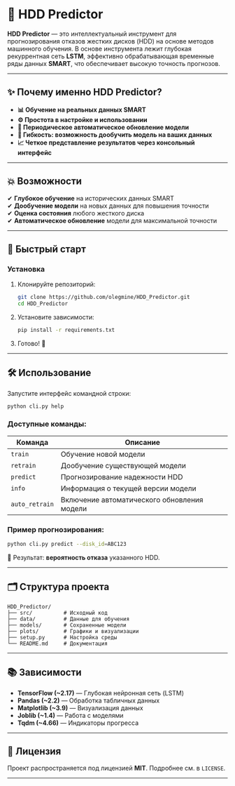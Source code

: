 
# 🚀 HDD Predictor

**HDD Predictor** — это интеллектуальный инструмент для прогнозирования отказов жестких дисков (HDD) на основе методов машинного обучения. В основе инструмента лежит глубокая рекуррентная сеть **LSTM**, эффективно обрабатывающая временные ряды данных **SMART**, что обеспечивает высокую точность прогнозов.

---

## ✨ Почему именно HDD Predictor?

- **📊 Обучение на реальных данных SMART**  
- **⚙️ Простота в настройке и использовании**  
- **🔄 Периодическое автоматическое обновление модели**  
- **🔧 Гибкость: возможность дообучить модель на ваших данных**  
- **📈 Четкое представление результатов через консольный интерфейс**  

---

## 💥 Возможности

✔ **Глубокое обучение** на исторических данных SMART  
✔ **Дообучение модели** на новых данных для повышения точности  
✔ **Оценка состояния** любого жесткого диска  
✔ **Автоматическое обновление** модели для максимальной точности  

---

## 🚀 Быстрый старт

### Установка

1. Клонируйте репозиторий:
   ```bash
   git clone https://github.com/olegmine/HDD_Predictor.git
   cd HDD_Predictor
   ```

2. Установите зависимости:
   ```bash
   pip install -r requirements.txt
   ```

3. Готово! 🎉

---

## 🛠️ Использование

Запустите интерфейс командной строки:
```bash
python cli.py help
```

### Доступные команды:
| Команда        | Описание                                      |
|----------------|-----------------------------------------------|
| `train`        | Обучение новой модели                         |
| `retrain`      | Дообучение существующей модели                |
| `predict`      | Прогнозирование надежности HDD                |
| `info`         | Информация о текущей версии модели            |
| `auto_retrain` | Включение автоматического обновления модели   |

### Пример прогнозирования:
```bash
python cli.py predict --disk_id=ABC123
```
📌 Результат: **вероятность отказа** указанного HDD.

---

## 🗂️ Структура проекта
```
HDD_Predictor/
├── src/          # Исходный код
├── data/         # Данные для обучения
├── models/       # Сохраненные модели
├── plots/        # Графики и визуализации
├── setup.py      # Настройка среды
└── README.md     # Документация
```

---

## 📚 Зависимости
- **TensorFlow (~2.17)** — Глубокая нейронная сеть (LSTM)  
- **Pandas (~2.2)** — Обработка табличных данных  
- **Matplotlib (~3.9)** — Визуализация данных  
- **Joblib (~1.4)** — Работа с моделями  
- **Tqdm (~4.66)** — Индикаторы прогресса  

---

## 📄 Лицензия
Проект распространяется под лицензией **MIT**. Подробнее см. в `LICENSE`.


---
